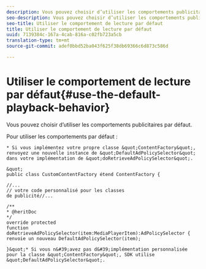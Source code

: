 ```yaml
---
description: Vous pouvez choisir d’utiliser les comportements publicitaires par défaut.
seo-description: Vous pouvez choisir d’utiliser les comportements publicitaires par défaut.
seo-title: Utiliser le comportement de lecture par défaut
title: Utiliser le comportement de lecture par défaut
uuid: 7139384c-167a-4cab-816a-c02fb723a5cb
translation-type: tm+mt
source-git-commit: adef0bbd52ba043f625f38db69366c6d873c586d

---
```



# Utiliser le comportement de lecture par défaut{#use-the-default-playback-behavior}

Vous pouvez choisir d’utiliser les comportements publicitaires par défaut.

Pour utiliser les comportements par défaut :

    * Si vous implémentez votre propre classe &quot;ContentFactory&quot;, renvoyez une nouvelle instance de &quot;DefaultAdPolicySelector&quot; dans votre implémentation de &quot;doRetrieveAdPolicySelector&quot;.
    
    &quot;
    public class CustomContentFactory étend ContentFactory {
    
    //...
    // votre code personnalisé pour les classes
    de publicité//...
    
    /**
    * @heritDoc
    */
    override protected
    function doRetrieveAdPolicySelector(item:MediaPlayerItem):AdPolicySelector {
    renvoie un nouveau DefaultAdPolicySelector(item);
    
    }&quot;* Si vous n&#39;avez pas d&#39;implémentation personnalisée pour la classe &quot;ContentFactory&quot;, SDK utilise &quot;DefaultAdPolicySelector&quot;.
    
    
    